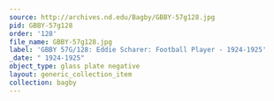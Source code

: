 ```yaml
---
source: http://archives.nd.edu/Bagby/GBBY-57g128.jpg
pid: GBBY-57g128
order: '128'
file_name: GBBY-57g128.jpg
label: 'GBBY 57G/128: Eddie Scharer: Football Player - 1924-1925'
_date: " 1924-1925"
object_type: glass plate negative
layout: generic_collection_item
collection: bagby
---
```

